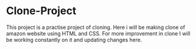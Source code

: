 # Clone-Project
This project is a practise project of cloning.
Here i will be making clone of amazon website using HTML and CSS.
For more improvement in clone I will be working constantly on it and updating changes here.
